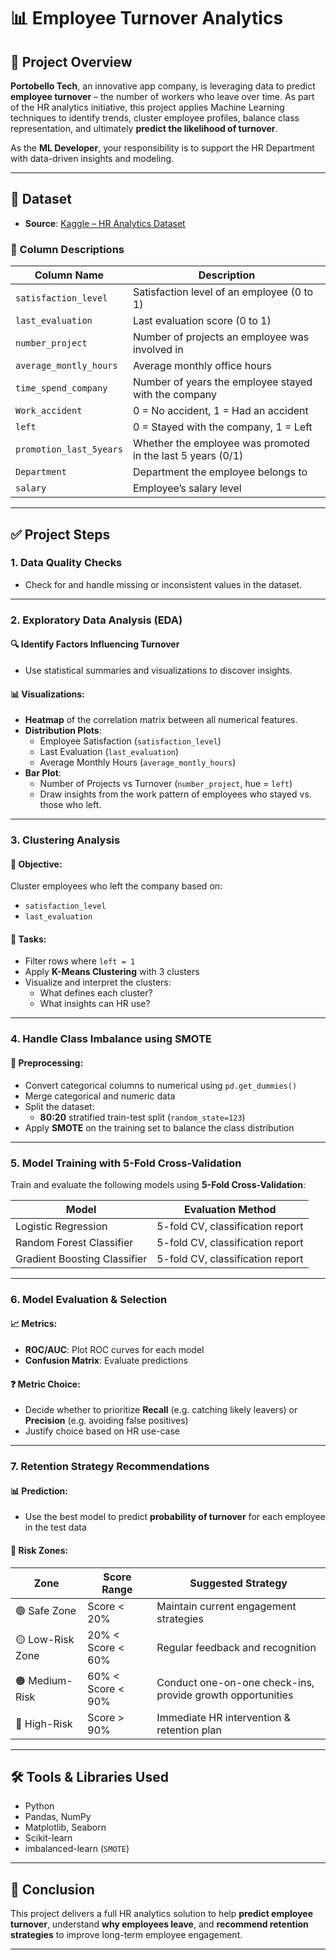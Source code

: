 # 📊 Employee Turnover Analytics

## 🏢 Project Overview

**Portobello Tech**, an innovative app company, is leveraging data to predict **employee turnover** – the number of workers who leave over time. As part of the HR analytics initiative, this project applies Machine Learning techniques to identify trends, cluster employee profiles, balance class representation, and ultimately **predict the likelihood of turnover**.

As the **ML Developer**, your responsibility is to support the HR Department with data-driven insights and modeling.

---

## 📁 Dataset

- **Source**: [Kaggle – HR Analytics Dataset](https://www.kaggle.com/liujiaqi/hr-comma-sepcsv)

### 🔹 Column Descriptions

| Column Name              | Description                                                               |
|--------------------------|---------------------------------------------------------------------------|
| `satisfaction_level`     | Satisfaction level of an employee (0 to 1)                                |
| `last_evaluation`        | Last evaluation score (0 to 1)                                            |
| `number_project`         | Number of projects an employee was involved in                           |
| `average_montly_hours`   | Average monthly office hours                                              |
| `time_spend_company`     | Number of years the employee stayed with the company                      |
| `Work_accident`          | 0 = No accident, 1 = Had an accident                                      |
| `left`                   | 0 = Stayed with the company, 1 = Left                                     |
| `promotion_last_5years`  | Whether the employee was promoted in the last 5 years (0/1)               |
| `Department`             | Department the employee belongs to                                       |
| `salary`                 | Employee’s salary level                                                   |

---

## ✅ Project Steps

### 1. Data Quality Checks
- Check for and handle missing or inconsistent values in the dataset.

---

### 2. Exploratory Data Analysis (EDA)

#### 🔍 Identify Factors Influencing Turnover
- Use statistical summaries and visualizations to discover insights.

#### 📊 Visualizations:
- **Heatmap** of the correlation matrix between all numerical features.
- **Distribution Plots**:
  - Employee Satisfaction (`satisfaction_level`)
  - Last Evaluation (`last_evaluation`)
  - Average Monthly Hours (`average_montly_hours`)
- **Bar Plot**:
  - Number of Projects vs Turnover (`number_project`, hue = `left`)
  - Draw insights from the work pattern of employees who stayed vs. those who left.

---

### 3. Clustering Analysis

#### 🎯 Objective:
Cluster employees who left the company based on:
- `satisfaction_level`
- `last_evaluation`

#### 🔹 Tasks:
- Filter rows where `left = 1`
- Apply **K-Means Clustering** with 3 clusters
- Visualize and interpret the clusters:
  - What defines each cluster?
  - What insights can HR use?

---

### 4. Handle Class Imbalance using SMOTE

#### 🔄 Preprocessing:
- Convert categorical columns to numerical using `pd.get_dummies()`
- Merge categorical and numeric data
- Split the dataset:
  - **80:20** stratified train-test split (`random_state=123`)
- Apply **SMOTE** on the training set to balance the class distribution

---

### 5. Model Training with 5-Fold Cross-Validation

Train and evaluate the following models using **5-Fold Cross-Validation**:

| Model                    | Evaluation Method             |
|--------------------------|-------------------------------|
| Logistic Regression      | 5-fold CV, classification report |
| Random Forest Classifier | 5-fold CV, classification report |
| Gradient Boosting Classifier | 5-fold CV, classification report |

---

### 6. Model Evaluation & Selection

#### 📈 Metrics:
- **ROC/AUC**: Plot ROC curves for each model
- **Confusion Matrix**: Evaluate predictions

#### ❓ Metric Choice:
- Decide whether to prioritize **Recall** (e.g. catching likely leavers) or **Precision** (e.g. avoiding false positives)
- Justify choice based on HR use-case

---

### 7. Retention Strategy Recommendations

#### 📊 Prediction:
- Use the best model to predict **probability of turnover** for each employee in the test data

#### 🧭 Risk Zones:

| Zone             | Score Range       | Suggested Strategy                          |
|------------------|-------------------|---------------------------------------------|
| 🟢 Safe Zone     | Score < 20%       | Maintain current engagement strategies      |
| 🟡 Low-Risk Zone | 20% < Score < 60% | Regular feedback and recognition            |
| 🟠 Medium-Risk   | 60% < Score < 90% | Conduct one-on-one check-ins, provide growth opportunities |
| 🔴 High-Risk     | Score > 90%       | Immediate HR intervention & retention plan  |

---

## 🛠 Tools & Libraries Used

- Python
- Pandas, NumPy
- Matplotlib, Seaborn
- Scikit-learn
- imbalanced-learn (`SMOTE`)

---

## 📌 Conclusion

This project delivers a full HR analytics solution to help **predict employee turnover**, understand **why employees leave**, and **recommend retention strategies** to improve long-term employee engagement.

---


